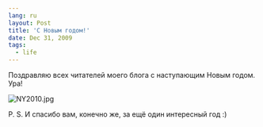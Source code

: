 ```yaml
---
lang: ru
layout: Post
title: 'С Новым годом!'
date: Dec 31, 2009
tags:
  - life
---
```


Поздравляю всех читателей моего блога с наступающим Новым годом. Ура!

![NY2010.jpg](upload://NY2010.jpg)

P. S. И спасибо вам, конечно же, за ещё один интересный год :)
